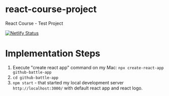 # react-course-project
React Course - Test Project

[![Netlify Status](https://api.netlify.com/api/v1/badges/1bf0148b-149c-4392-a4bc-b95d2bb7ac78/deploy-status)](https://app.netlify.com/sites/react-course-project/deploys)

# Implementation Steps

1. Execute "create react app" command on my Mac: `npx create-react-app github-battle-app`
2. `cd github-battle-app`
3. `npm start` - that started my local development server `http://localhost:3000/` with default react app and react logo.
